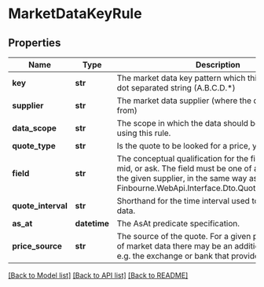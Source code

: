 # MarketDataKeyRule

## Properties
Name | Type | Description | Notes
------------ | ------------- | ------------- | -------------
**key** | **str** | The market data key pattern which this is a rule for. A dot separated string (A.B.C.D.*) | 
**supplier** | **str** | The market data supplier (where the data comes from) | 
**data_scope** | **str** | The scope in which the data should be found when using this rule. | 
**quote_type** | **str** | Is the quote to be looked for a price, yield etc. | 
**field** | **str** | The conceptual qualification for the field, such as bid, mid, or ask.   The field must be one of a defined set for the given supplier, in the same way as it  is for the Finbourne.WebApi.Interface.Dto.Quotes.QuoteSeriesId | 
**quote_interval** | **str** | Shorthand for the time interval used to select market data. | [optional] 
**as_at** | **datetime** | The AsAt predicate specification. | [optional] 
**price_source** | **str** | The source of the quote. For a given provider/supplier of market data there may be an additional qualifier, e.g. the exchange or bank that provided the quote | [optional] 

[[Back to Model list]](../README.md#documentation-for-models) [[Back to API list]](../README.md#documentation-for-api-endpoints) [[Back to README]](../README.md)


